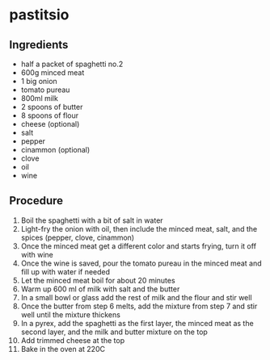 # pastitsio

## Ingredients

* half a packet of spaghetti no.2
* 600g minced meat
* 1 big onion
* tomato pureau
* 800ml milk
* 2 spoons of butter
* 8 spoons of flour
* cheese (optional)
* salt
* pepper
* cinammon (optional)
* clove
* oil
* wine

## Procedure

1. Boil the spaghetti with a bit of salt in water
2. Light-fry the onion with oil, then include the minced meat, salt, and the spices (pepper, clove, cinammon)
3. Once the minced meat get a different color and starts frying, turn it off with wine
4. Once the wine is saved, pour the tomato pureau in the minced meat and fill up with water if needed
5. Let the minced meat boil for about 20 minutes
6. Warm up 600 ml of milk with salt and the butter
7. In a small bowl or glass add the rest of milk and the flour and stir well
8. Once the butter from step 6 melts, add the mixture from step 7 and stir well until the mixture thickens
9. In a pyrex, add the spaghetti as the first layer, the minced meat as the second layer, and the milk and butter mixture on the top
10. Add trimmed cheese at the top
11. Bake in the oven at 220C
